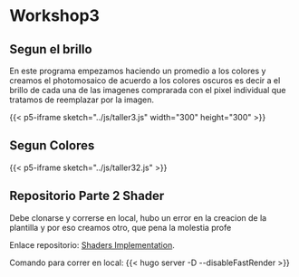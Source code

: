 # Workshop3
## Segun el brillo
En este programa empezamos haciendo un promedio a los colores y creamos el photomosaico de acuerdo a los colores oscuros es decir a el brillo de cada una de las imagenes comprarada con el pixel individual que tratamos de reemplazar por la imagen.

{{< p5-iframe sketch="../js/taller3.js" width="300" height="300" >}}

## Segun Colores

{{< p5-iframe sketch="../js/taller32.js" >}}

## Repositorio Parte 2 Shader
Debe clonarse y correrse en local, hubo un error en la creacion de la plantilla y por eso creamos otro, que pena la molestia profe

Enlace repositorio:
[Shaders Implementation](https://github.com/Visclasmates/vc/settings).

Comando para correr en local:
{{< hugo server -D --disableFastRender >}}


